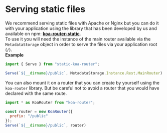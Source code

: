 # Serving static files
We recommend serving static files with Apache or Nginx but you can do it with your application using the library that has been developed by us and available on npm: **[koa-router-static](https://www.npmjs.com/package/static-koa-router)**.  
To use it you will need the instance of the main router available via the `MetadataStorage` object in order to serve the files via your application root (`/`).  
**Example**
```javascript
import { Serve } from "static-koa-router";

Serve(`${__dirname}/public`, MetadataStorage.Instance.Rest.MainRouter)
```

You can also mount it on a router that you can create by yourself using the `koa-router` library. But be careful not to avoid a router that you would have declared with the same route.
```javascript
import * as KoaRouter from "koa-router";

const router = new KoaRouter({
  prefix: "/public"
});
Serve(`${__dirname}/public`, router)
```
